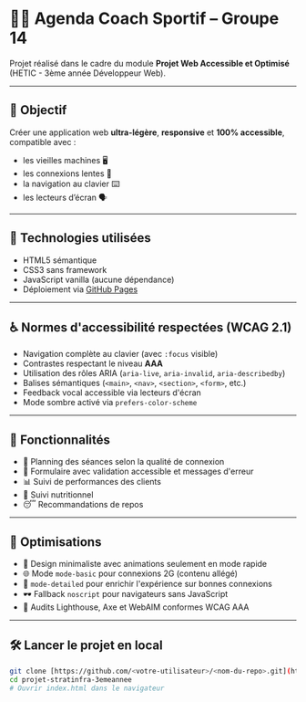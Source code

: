 # 🏋️‍♂️ Agenda Coach Sportif – Groupe 14

Projet réalisé dans le cadre du module **Projet Web Accessible et Optimisé** (HETIC - 3ème année Développeur Web).

---

## 🎯 Objectif

Créer une application web **ultra-légère**, **responsive** et **100% accessible**, compatible avec :
- les vieilles machines 🖥️
- les connexions lentes 📶
- la navigation au clavier ⌨️
- les lecteurs d’écran 🗣️

---

## 🧱 Technologies utilisées

- HTML5 sémantique
- CSS3 sans framework
- JavaScript vanilla (aucune dépendance)
- Déploiement via [GitHub Pages](https://pages.github.com/)

---

## ♿ Normes d'accessibilité respectées (WCAG 2.1)

- Navigation complète au clavier (avec `:focus` visible)
- Contrastes respectant le niveau **AAA**
- Utilisation des rôles ARIA (`aria-live`, `aria-invalid`, `aria-describedby`)
- Balises sémantiques (`<main>`, `<nav>`, `<section>`, `<form>`, etc.)
- Feedback vocal accessible via lecteurs d'écran
- Mode sombre activé via `prefers-color-scheme`

---

## 🚀 Fonctionnalités

- 📅 Planning des séances selon la qualité de connexion
- 📝 Formulaire avec validation accessible et messages d'erreur
- 📊 Suivi de performances des clients
- 🥗 Suivi nutritionnel
- 😴 Recommandations de repos

---

## 🔌 Optimisations

- 🎨 Design minimaliste avec animations seulement en mode rapide
- 🌐 Mode `mode-basic` pour connexions 2G (contenu allégé)
- 🧠 `mode-detailed` pour enrichir l'expérience sur bonnes connexions
- 🕶 Fallback `noscript` pour navigateurs sans JavaScript
- 📏 Audits Lighthouse, Axe et WebAIM conformes WCAG AAA

---

## 🛠 Lancer le projet en local

```bash
git clone [https://github.com/<votre-utilisateur>/<nom-du-repo>.git](https://github.com/BragaAteMorrer/projet-stratinfra-3emeannee.git)
cd projet-stratinfra-3emeannee
# Ouvrir index.html dans le navigateur
